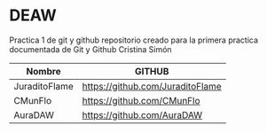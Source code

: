 # DEAW
Practica 1 de git y github
repositorio creado para la primera practica documentada de Git y Github
Cristina Simón

| Nombre | GITHUB |
| ----------- | ----------- |
| JuraditoFlame | https://github.com/JuraditoFlame |
| CMunFlo | https://github.com/CMunFlo |
| AuraDAW | https://github.com/AuraDAW |
